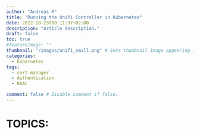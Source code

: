 ```yaml
---
author: "Andreas M"
title: "Running the Unifi Controller in Kubernetes"
date: 2022-10-23T08:11:37+02:00 
description: "Article description."
draft: false 
toc: true
#featureimage: ""
thumbnail: "/images/unifi_small.png" # Sets thumbnail image appearing inside card on homepage.
categories:
  - Kubernetes
tags:
  - cert-manager
  - Authentication
  - RBAC 

comment: false # Disable comment if false.
---
```




# TOPICS: 
